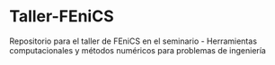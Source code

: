 # Taller-FEniCS
Repositorio para el taller de FEniCS en el seminario - Herramientas computacionales y métodos numéricos para problemas de ingeniería 

